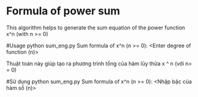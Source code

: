 # Formula of power sum 
This algorithm helps to generate the sum equation of the power function x^n (with n >= 0)

#Usage
python sum_eng.py
Sum formula of x^n (n >= 0): <Enter degree of function (n)>



Thuật toán này giúp tạo ra phương trình tổng của hàm lũy thừa x ^ n (với n> = 0)

#Sử dụng
python sum_eng.py
Sum formula of x^n (n >= 0): <Nhập bậc của hàm số (n)>
